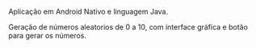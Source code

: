 Aplicação em Android Nativo e linguagem Java. 

Geração de números aleatorios de 0 a 10, com interface gráfica e botão para gerar os números.
